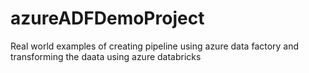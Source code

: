 # azureADFDemoProject
Real world examples of creating pipeline using azure data factory and transforming the daata using azure databricks

